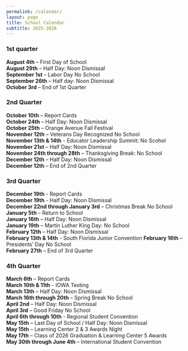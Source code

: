 ```yaml
---
permalink: /calendar/
layout: page
title: School Calendar
subtitle: 2025-2026
---
```

<a href="/assets/pdfs/school/2025-2026_Tentative_Calendar.pdf"> </a>
### 1st quarter
**August 4th** – First Day of School<br />
**August 29th** – Half Day: Noon Dismissal<br />
**September 1st** – Labor Day No School<br />
**September 26th** – Half day: Noon Dismissal<br />
**October 3rd** – End of 1st Quarter<br />
### 2nd Quarter
**October 10th** – Report Cards<br />
**October 24th** – Half Day: Noon Dismissal<br />
**October 25th** – Orange Avenue Fall Festival<br />
**November 12th** – Veterans Day Recognized No School<br />
**November 13th & 14th** - Educator Leadership Summit: No Scohol<br />
**November 21st** – Half Day: Noon Dismissal<br />
**November 24th through 28th** – Thanksgiving Break: No School<br />
**December 12th** – Half Day: Noon Dismissal<br />
**December 12th** – End of 2nd Quarter<br />
### 3rd Quarter
**December 19th** - Report Cards<br />
**December 19th** - Half Day: Noon Dismissal<br />
**December 22nd through January 3rd** – Christmas Break No School<br />
**January 5th** – Return to School<br />
**January 16th** – Half Day: Noon Dismissal<br />
**January 19th** – Martin Luther King Day: No School<br />
**February 12th** – Half Day: Noon Dismissal<br />
**February 13th & 14th** - South Florida Junior Convention
**February 16th** – Presidents’ Day No School<br />
**February 27th** – End of 3rd Quarter<br />
### 4th Quarter
**March 6th** – Report Cards<br />
**March 10th & 11th** - IOWA Testing<br />
**March 13th** – Half Day: Noon Dismissal<br />
**March 16th through 20th** – Spring Break No School<br />
**April 2nd** – Half Day: Noon Dismissal<br />
**April 3rd** – Good Friday No School<br />
**April 6th through 10th** - Regional Student Convention<br />
**May 15th** – Last Day of School / Half Day: Noon Dismissal<br />
**May 15th** – Learning Center 2 & 3 Awards Night<br />
**May 17th** – Class of 2026 Graduation & Learning Center 5 Awards<br />
**May 30th through June 4th** – International Student Convention <br />
